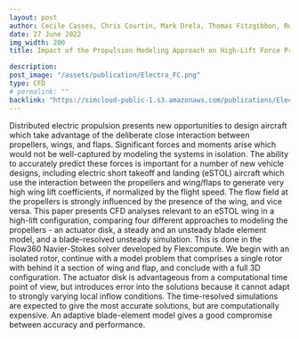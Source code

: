 ```yaml
---
layout: post
author: Cecile Casses, Chris Courtin, Mark Drela, Thomas Fitzgibbon, Runda Ji, Maciej Skarysz, Philippe Spalart and Qiqi Wang
date: 27 June 2022
img_width: 200
title: Impact of the Propulsion Modeling Approach on High-Lift Force Predictions of Propeller-Blown Wings

description:
post_image: "/assets/publication/Electra_FC.png"
type: CFD
# permalink: ""
backlink: "https://simcloud-public-1.s3.amazonaws.com/publications/Electra_Joint_Paper/Electra_FC_Impact_of_Propulsion_Modeling_Approach_on_High_Lift_Force_Prediction_of_Propeller_Blown_Wings.pdf"
---
```

Distributed electric propulsion presents new opportunities to design aircraft which take advantage of the deliberate close interaction between propellers, wings, and flaps. Significant forces and moments arise which would not be well-captured by modeling the systems in isolation. The ability to accurately predict these forces is important for a number of new vehicle designs, including electric short takeoff and landing (eSTOL) aircraft which use the interaction between the propellers and wing/flaps to generate very high wing lift coefficients, if normalized by the flight speed. The flow field at the propellers is strongly influenced by the presence of the wing, and vice versa. This paper presents CFD analyses relevant to an eSTOL wing in a high-lift configuration, comparing four different approaches to modeling the propellers - an actuator disk, a steady and an unsteady blade element model, and a blade-resolved unsteady simulation. This is done in the Flow360 Navier-Stokes solver developed by Flexcompute. We begin with an isolated rotor, continue with a model problem that comprises a single rotor with behind it a section of wing and flap, and conclude with a full 3D configuration. The actuator disk is advantageous from a computational time point of view, but introduces error into the solutions because it cannot adapt to strongly varying local inflow conditions. The time-resolved simulations are expected to give the most accurate solutions, but are computationally expensive. An adaptive blade-element model gives a good compromise between accuracy and performance.
